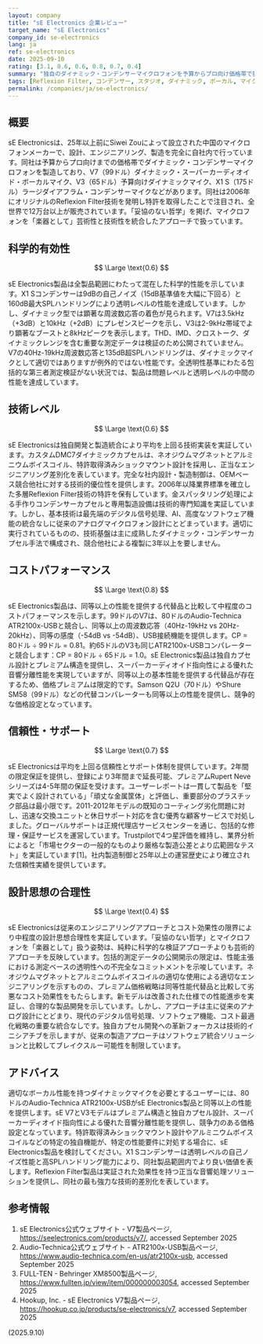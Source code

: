 ```yaml
---
layout: company
title: "sE Electronics 企業レビュー"
target_name: "sE Electronics"
company_id: se-electronics
lang: ja
ref: se-electronics
date: 2025-09-10
rating: [3.1, 0.6, 0.6, 0.8, 0.7, 0.4]
summary: "独自のダイナミック・コンデンサーマイクロフォンを予算からプロ向け価格帯で提供する中国マイクメーカー。Reflexion Filterの特許技術で知られ、競争力のあるコストパフォーマンスを実現している。"
tags: [Reflexion Filter, コンデンサー, スタジオ, ダイナミック, ボーカル, マイクロホン]
permalink: /companies/ja/se-electronics/
---
```

## 概要

sE Electronicsは、25年以上前にSiwei Zouによって設立された中国のマイクロフォンメーカーで、設計、エンジニアリング、製造を完全に自社内で行っています。同社は予算からプロ向けまでの価格帯でダイナミック・コンデンサーマイクロフォンを製造しており、V7（99ドル）ダイナミック・スーパーカーディオイド・ボーカルマイク、V3（65ドル）予算向けダイナミックマイク、X1 S（175ドル）ラージダイアフラム・コンデンサーマイクなどがあります。同社は2006年にオリジナルのReflexion Filter技術を発明し特許を取得したことで注目され、全世界で12万台以上が販売されています。「妥協のない哲学」を掲げ、マイクロフォンを「楽器として」芸術性と技術性を統合したアプローチで扱っています。

## 科学的有効性

$$ \Large \text{0.6} $$

sE Electronics製品は全製品範囲にわたって混在した科学的性能を示しています。X1 Sコンデンサーは9dBの自己ノイズ（15dB基準値を大幅に下回る）と160dB最大SPLハンドリングにより透明レベルの性能を達成しています。しかし、ダイナミック型では顕著な周波数応答の着色が見られます。V7は3.5kHz（+3dB）と10kHz（+2dB）にプレゼンスピークを示し、V3は2-9kHz帯域でより顕著なブーストと8kHzピークを表示します。THD、IMD、クロストーク、ダイナミックレンジを含む重要な測定データは検証のため公開されていません。V7の40Hz-19kHz周波数応答と135dB超SPLハンドリングは、ダイナミックマイクとして適切ではありますが例外的ではない性能です。全透明性基準にわたる包括的な第三者測定検証がない状況では、製品は問題レベルと透明レベルの中間の性能を達成しています。

## 技術レベル

$$ \Large \text{0.6} $$

sE Electronicsは独自開発と製造統合により平均を上回る技術実装を実証しています。カスタムDMC7ダイナミックカプセルは、ネオジウムマグネットとアルミニウムボイスコイル、特許取得済みショックマウント設計を採用し、正当なエンジニアリング差別化を表しています。完全な社内設計・製造制御は、OEMベース競合他社に対する技術的優位性を提供します。2006年以降業界標準を確立した多層Reflexion Filter技術の特許を保有しています。金スパッタリング処理による手作りコンデンサーカプセルと専用製造設備は技術的専門知識を実証しています。しかし、基本技術は最先端のデジタル信号処理、AI、高度なソフトウェア機能の統合なしに従来のアナログマイクロフォン設計にとどまっています。適切に実行されているものの、技術基盤は主に成熟したダイナミック・コンデンサーカプセル手法で構成され、競合他社による複製に3年以上を要しません。

## コストパフォーマンス

$$ \Large \text{0.8} $$

sE Electronics製品は、同等以上の性能を提供する代替品と比較して中程度のコストパフォーマンスを示します。99ドルのV7は、80ドルのAudio-Technica ATR2100x-USBと競合し、同等以上の周波数応答（40Hz-19kHz vs 20Hz-20kHz）、同等の感度（-54dB vs -54dB）、USB接続機能を提供します。CP = 80ドル ÷ 99ドル = 0.81。約65ドルのV3も同じATR2100x-USBコンパレーターと競合します：CP = 80ドル ÷ 65ドル = 1.0。sE Electronics製品は独自カプセル設計とプレミアム構造を提供し、スーパーカーディオイド指向性による優れた音響分離性能を実現していますが、同等以上の基本性能を提供する代替品が存在するため、価格プレミアムは限定的です。Samson Q2U（70ドル）やShure SM58（99ドル）などの代替コンパレーターも同等以上の性能を提供し、競争的な価格設定となっています。

## 信頼性・サポート

$$ \Large \text{0.7} $$

sE Electronicsは平均を上回る信頼性とサポート体制を提供しています。2年間の限定保証を提供し、登録により3年間まで延長可能、プレミアムRupert Neveシリーズは4-5年間の保証を受けます。ユーザーレポートは一貫して製品を「堅実でよく設計されている」「頑丈な金属筐体」と評価し、重要部分のプラスチック部品は最小限です。2011-2012年モデルの既知のコーティング劣化問題に対し、迅速な交換ユニットと休日サポート対応を含む優秀な顧客サービスで対処しました。グローバルサポートは正規代理店サービスセンターを通じ、包括的な修理・保証サービスを運営しています。Trustpilotで4つ星評価を維持し、業界分析によると「市場セクターの一般的なものより厳格な製造公差とより広範囲なテスト」を実証しています[1]。社内製造制御と25年以上の運営歴史により確立された信頼性実績を提供しています。

## 設計思想の合理性

$$ \Large \text{0.4} $$

sE Electronicsは従来のエンジニアリングアプローチとコスト効果性の限界により中程度の設計思想合理性を実証しています。「妥協のない哲学」とマイクロフォンを「楽器として」扱う姿勢は、純粋に科学的な検証アプローチよりも芸術的アプローチを反映しています。包括的測定データの公開開示の限定は、性能主張における測定ベースの透明性への不完全なコミットメントを示唆しています。ネオジウムマグネットとアルミニウムボイスコイルの適切な使用による適切なエンジニアリングを示すものの、プレミアム価格戦略は同等性能代替品と比較して劣悪なコスト効果性をもたらします。新モデルは改善された仕様での性能進歩を実証し、合理的な製品開発を示しています。しかし、アプローチは主に従来のアナログ設計にとどまり、現代のデジタル信号処理、ソフトウェア機能、コスト最適化戦略の重要な統合なしです。独自カプセル開発への革新フォーカスは技術的イニシアチブを示しますが、従来の製造アプローチはソフトウェア統合ソリューションと比較してブレイクスルー可能性を制限しています。

## アドバイス

適切なボーカル性能を持つダイナミックマイクを必要とするユーザーには、80ドルのAudio-Technica ATR2100x-USBがsE Electronics製品と同等以上の性能を提供します。sE V7とV3モデルはプレミアム構造と独自カプセル設計、スーパーカーディオイド指向性による優れた音響分離性能を提供し、競争力のある価格設定となっています。特許取得済みショックマウント設計やアルミニウムボイスコイルなどの特定の独自機能が、特定の性能要件に対処する場合に、sE Electronics製品を検討してください。X1 Sコンデンサーは透明レベルの自己ノイズ性能と高SPLハンドリング能力により、同社製品範囲内でより良い価値を表します。Reflexion Filter製品は実証された効果性を持つ正当な音響処理ソリューションを提供し、同社の最も強力な技術的差別化を表しています。

## 参考情報

1. sE Electronics公式ウェブサイト - V7製品ページ, https://seelectronics.com/products/v7/, accessed September 2025
2. Audio-Technica公式ウェブサイト - ATR2100x-USB製品ページ, https://www.audio-technica.com/en-us/atr2100x-usb, accessed September 2025
3. FULL-TEN - Behringer XM8500製品ページ, https://www.fullten.jp/view/item/000000003054, accessed September 2025
4. Hookup, Inc. - sE Electronics V7製品ページ, https://hookup.co.jp/products/se-electronics/v7, accessed September 2025

(2025.9.10)